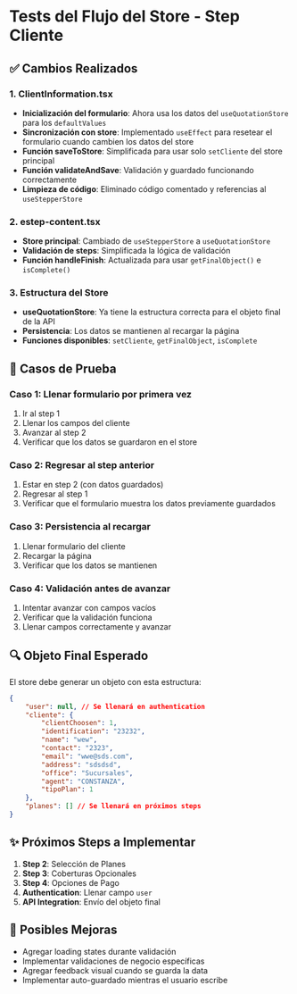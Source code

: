 # Tests del Flujo del Store - Step Cliente

## ✅ Cambios Realizados

### 1. **ClientInformation.tsx**
- **Inicialización del formulario**: Ahora usa los datos del `useQuotationStore` para los `defaultValues`
- **Sincronización con store**: Implementado `useEffect` para resetear el formulario cuando cambien los datos del store
- **Función saveToStore**: Simplificada para usar solo `setCliente` del store principal
- **Función validateAndSave**: Validación y guardado funcionando correctamente
- **Limpieza de código**: Eliminado código comentado y referencias al `useStepperStore`

### 2. **estep-content.tsx**
- **Store principal**: Cambiado de `useStepperStore` a `useQuotationStore`
- **Validación de steps**: Simplificada la lógica de validación
- **Función handleFinish**: Actualizada para usar `getFinalObject()` e `isComplete()`

### 3. **Estructura del Store**
- **useQuotationStore**: Ya tiene la estructura correcta para el objeto final de la API
- **Persistencia**: Los datos se mantienen al recargar la página
- **Funciones disponibles**: `setCliente`, `getFinalObject`, `isComplete`

## 🧪 Casos de Prueba

### Caso 1: Llenar formulario por primera vez
1. Ir al step 1
2. Llenar los campos del cliente
3. Avanzar al step 2
4. Verificar que los datos se guardaron en el store

### Caso 2: Regresar al step anterior
1. Estar en step 2 (con datos guardados)
2. Regresar al step 1
3. Verificar que el formulario muestra los datos previamente guardados

### Caso 3: Persistencia al recargar
1. Llenar formulario del cliente
2. Recargar la página
3. Verificar que los datos se mantienen

### Caso 4: Validación antes de avanzar
1. Intentar avanzar con campos vacíos
2. Verificar que la validación funciona
3. Llenar campos correctamente y avanzar

## 🔍 Objeto Final Esperado

El store debe generar un objeto con esta estructura:

```json
{
    "user": null, // Se llenará en authentication
    "cliente": {
        "clientChoosen": 1,
        "identification": "23232",
        "name": "wew",
        "contact": "2323",
        "email": "wwe@sds.com",
        "address": "sdsdsd",
        "office": "Sucursales",
        "agent": "CONSTANZA",
        "tipoPlan": 1
    },
    "planes": [] // Se llenará en próximos steps
}
```

## ✨ Próximos Steps a Implementar

1. **Step 2**: Selección de Planes
2. **Step 3**: Coberturas Opcionales  
3. **Step 4**: Opciones de Pago
4. **Authentication**: Llenar campo `user`
5. **API Integration**: Envío del objeto final

## 🐛 Posibles Mejoras

- Agregar loading states durante validación
- Implementar validaciones de negocio específicas
- Agregar feedback visual cuando se guarda la data
- Implementar auto-guardado mientras el usuario escribe

